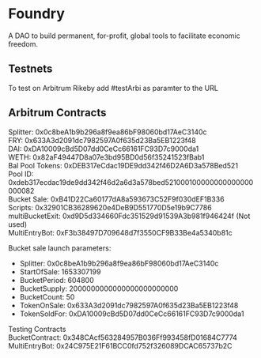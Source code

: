 # Foundry

A DAO to build permanent, for-profit, global tools to facilitate economic freedom.

## Testnets

To test on Arbitrum Rikeby add #testArbi as paramter to the URL

## Arbitrum Contracts

Splitter: 0x0c8beA1b9b296a8f9ea86bF98060bd17AeC3140c <br />
FRY: 0x633A3d2091dc7982597A0f635d23Ba5EB1223f48 <br />
DAI: 0xDA10009cBd5D07dd0CeCc66161FC93D7c9000da1 <br />
WETH: 0x82aF49447D8a07e3bd95BD0d56f35241523fBab1 <br />
Bal Pool Tokens: 0xDEB317eCdac19DE9dd342f46D2A6D3a578Bed521 <br />
Pool ID: 0xdeb317ecdac19de9dd342f46d2a6d3a578bed521000100000000000000000082 <br />
Bucket Sale: 0xB41D22Ca60177dA8a593673C52F9f030dEF1B336 <br />
Scripts: 0x32901CB36289620e4DeB9D551770D5e19b9C7786 <br />
multiBucketExit: 0xd9D5d334660Fdc351529d91539A3b981f946424f (Not used)<br />
MultiEntryBot: 0xF3b38497D709648d7f3550CF9B33Be4a5340b81c <br />

Bucket sale launch parameters: <br />

-   Splitter: 0x0c8beA1b9b296a8f9ea86bF98060bd17AeC3140c <br />
-   StartOfSale: 1653307199 <br />
-   BucketPeriod: 604800 <br />
-   BucketSupply: 2000000000000000000000000 <br />
-   BucketCount: 50 <br />
-   TokenOnSale: 0x633A3d2091dc7982597A0f635d23Ba5EB1223f48 <br />
-   TokenSoldFor: 0xDA10009cBd5D07dd0CeCc66161FC93D7c9000da1 <br />

Testing Contracts<br />
BucketContract: 0x348CAcf563284957B036Ff993458fD01684C7774 <br />
MultiEntryBot: 0x24C975E21F61BCC0fd752f326089DCAC65737b2C
